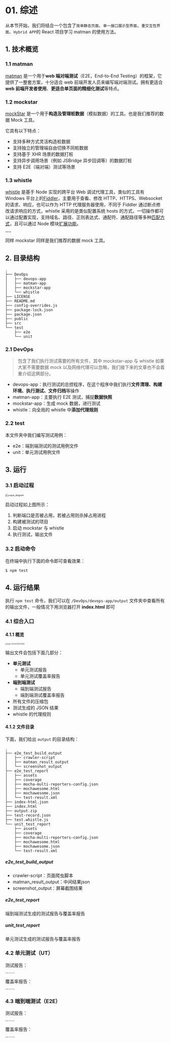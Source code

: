 # 01. 综述

从本节开始，我们将结合一个包含了`简单静态页面`、`单一接口展示型界面`、`重交互性界面`、`Hybrid APP`的 React 项目学习 matman 的使用方法。

## 1. 技术概览

### 1.1 matman

 [matman](https://github.com/matmanjs/matman) 是一个用于**web 端对端测试**（E2E，End-to-End Testing）的框架，它提供了一整套方案，十分适合 web 前端开发人员来编写端对端测试。拥有更适合 **web 前端开发者使用**、**更适合单页面的精细化测试**等特点。

### 1.2 mockstar

[mockStar](https://github.com/mockstarjs/mockstar) 是一个用于**构造及管理桩数据**（模拟数据）的工具。也是我们推荐的数据 Mock 工具。

它具有以下特点：

- 支持多种方式灵活构造桩数据
- 支持独立的管理端自由切换不同桩数据
- 支持基于 XHR 场景的数据打桩
- 支持异步调用场景（例如 JSBridge 异步回调等）的数据打桩
- 支持 E2E（端对端）测试等场景

### 1.3 whistle

[whistle](https://github.com/avwo/whistle) 是基于 Node 实现的跨平台 Web 调试代理工具，类似的工具有 Windows 平台上的[Fiddler](http://www.telerik.com/fiddler/)，主要用于查看、修改 HTTP、HTTPS、Websocket 的请求、响应，也可以作为 HTTP 代理服务器使用，不同于 Fiddler 通过断点修改请求响应的方式，whistle 采用的是类似配置系统 hosts 的方式，一切操作都可以通过配置实现，支持域名、路径、正则表达式、通配符、通配路径等多种[匹配方式](https://wproxy.org/whistle/pattern.html)，且可以通过 Node 模块[扩展功能](https://wproxy.org/whistle/plugins.html)。

<img src="./summary.assets/whistle.png" alt="基本功能" style="zoom: 25%;" />

同样 mockstar 同样是我们推荐的数据 mock 工具。

## 2. 目录结构

```text
.
├── DevOps
│   ├── devops-app
│   ├── matman-app
│   ├── mockstar-app
│   └── whistle
├── LICENSE
├── README.md
├── config-overrides.js
├── package-lock.json
├── package.json
├── public
├── src
└── test
    ├── e2e
    └── unit
```

### 2.1 DevOps

> 包含了我们执行测试需要的所有文件，其中 mockstar-app 与 whistle 如果大家不需要数据 mock 以及网络代理可以忽略，我们接下来的文章也不会着重介绍这俩部分。

- devops-app：执行测试的总控程序，在这个程序中我们执行**文件清理、构建环境、执行测试、文件归档**等操作
- matman-app：主要执行 E2E 测试，捕捉**数据快照**
- mockstar-app：生成 mock 数据，进行测试
- whistle：向全局的 whistle 中**添加代理规则**

### 2.2 test

本文件夹中我们编写测试用例：

- e2e：端到端测试的测试用例文件
- unit：单元测试用例文件

## 3. 运行

### 3.1 启动过程

<img src="./summary.assets/yuque_diagram.png" alt="yuque_diagram" style="zoom:50%;" />

启动过程如上图所示：

1. 判断端口是否被占用，若被占用则杀掉占用进程
2. 构建被测试的项目
3. 启动 mockstar 与 whistle
4. 执行测试，输出文件

### 3.2 启动命令

在终端中执行下面的命令即可查看效果：

```bash
$ npm test
```

## 4. 运行结果

执行 `npm test` 命令，我们可以在 `/DevOps/devops-app/output` 文件夹中查看所有的输出文件，一般情况下用浏览器打开 **index.html** 即可

### 4.1 综合入口

#### 4.1.1 概览

<img src="./summary.assets/image-20200521164526840.png" alt="image-20200521164526840" style="zoom: 30%;" />

输出文件会包括下面几部分：

- **单元测试**
  - 单元测试报告
  - 单元测试覆盖率报告
- **端到端测试**
  - 端到端测试报告
  - 端到端测试覆盖率报告
- 所有文件的压缩包
- 测试生成的 JSON 结果
- whistle 的代理规则

#### 4.1.2 文件目录

下面，我们给出 `output` 的目录结构：

```text
.
├── e2e_test_build_output
│   ├── crawler-script
│   ├── matman_result_output
│   └── screenshot_output
├── e2e_test_report
│   ├── assets
│   ├── coverage
│   ├── mocha-multi-reporters-config.json
│   ├── mochawesome.html
│   ├── mochawesome.json
│   └── test-result.xml
├── index-html.json
├── index.html
├── output.zip
├── test-record.json
├── test.whistle.js
└── unit_test_report
    ├── assets
    ├── coverage
    ├── mocha-multi-reporters-config.json
    ├── mochawesome.html
    ├── mochawesome.json
    └── test-result.xml
```

##### e2e_test_build_output

- crawler-script：页面爬虫脚本
- matman_result_output：中间结果json
- screenshot_output：屏幕截图结果

##### e2e_test_report

端到端测试生成的测试报告与覆盖率报告

##### unit_test_report

单元测试生成的测试报告与覆盖率报告

### 4.2 单元测试（UT）

测试报告：

<img src="./summary.assets/image-20200521170634535.png" alt="image-20200521170634535" style="zoom: 15%;" />

覆盖率报告：

<img src="./summary.assets/image-20200521170713829.png" alt="image-20200521170713829" style="zoom:15%;" />

### 4.3 端到端测试（E2E）

测试报告：

<img src="./summary.assets/image-20200521170748125.png" alt="image-20200521170748125" style="zoom:15%;" />

覆盖率报告：

<img src="./summary.assets/image-20200521170824202.png" alt="image-20200521170824202" style="zoom:15%;" />